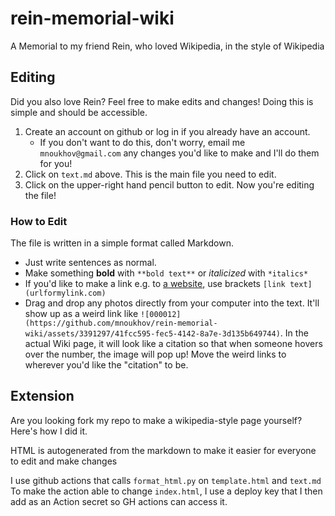 
# rein-memorial-wiki
A Memorial to my friend Rein, who loved Wikipedia, in the style of Wikipedia

## Editing

Did you also love Rein? Feel free to make edits and changes! Doing this is simple and should be accessible.

1. Create an account on github or log in if you already have an account. 
    - If you don't want to do this, don't worry, email me `mnoukhov@gmail.com` any changes you'd like to make and I'll do them for you!
2. Click on `text.md` above. This is the main file you need to edit.
3. Click on the upper-right hand pencil button to edit. Now you're editing the file!

### How to Edit

The file is written in a simple format called Markdown. 
- Just write sentences as normal.
- Make something **bold** with `**bold text**` or *italicized* with `*italics*`
- If you'd like to make a link e.g. to [a website](#), use brackets `[link text](urlformylink.com)`
- Drag and drop any photos directly from your computer into the text. It'll show up as a weird link like `![000012](https://github.com/mnoukhov/rein-memorial-wiki/assets/3391297/41fcc595-fec5-4142-8a7e-3d135b649744)`. In the actual Wiki page, it will look like a citation so that when someone hovers over the number, the image will pop up! Move the weird links to wherever you'd like the "citation" to be.

## Extension
Are you looking fork my repo to make a wikipedia-style page yourself? Here's how I did it.

HTML is autogenerated from the markdown to make it easier for everyone to edit and make changes

I use github actions that calls `format_html.py` on `template.html` and `text.md`
To make the action able to change `index.html`, I use a deploy key that I then add as an Action secret so GH actions can access it.
